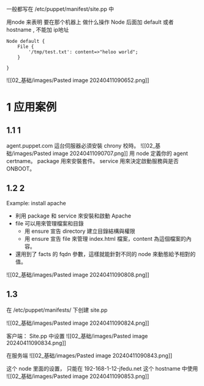 
一般都写在 /etc/puppet/manifest/site.pp 中 

用node 来表明 要在那个机器上 做什么操作 
Node 后面加 default 或者  hostname , 不能加 ip地址 

```puppet
Node default {
	File {
		'/tmp/test.txt': content=>"heloo world";
	}

}

```

![[02_基础/images/Pasted image 20240411090652.png]]


# 1 应用案例

## 1.1 1
agent.puppet.com 這台伺服器必須安裝 chrony 校時。
![[02_基础/images/Pasted image 20240411090707.png]]
用 node 定義你的 agent certname。
package 用來安裝套件。
service 用來決定啟動服務與是否 ONBOOT。

## 1.2 2
Example: install apache
- 利用 package 和 service 來安裝和啟動 Apache
- file 可以用來管理檔案和目錄
	- 用 ensure 宣告 directory 建立目錄結構與權限
	- 用 ensure 宣告 file 來管理 index.html 檔案，content 為這個檔案的內容。
- 還用到了 facts 的 fqdn 參數，這樣就能針對不同的 node 來動態給予相對的值。


![[02_基础/images/Pasted image 20240411090808.png]]


## 1.3 

在 /etc/puppet/manifests/ 下创建 site.pp

![[02_基础/images/Pasted image 20240411090824.png]]



客户端： 
Site.pp 中设置 
![[02_基础/images/Pasted image 20240411090834.png]]

在服务端
![[02_基础/images/Pasted image 20240411090843.png]]

这个 node 里面的设置， 只能在 192-168-1-12-jfedu.net 这个 hostname 中使用 
![[02_基础/images/Pasted image 20240411090853.png]]

